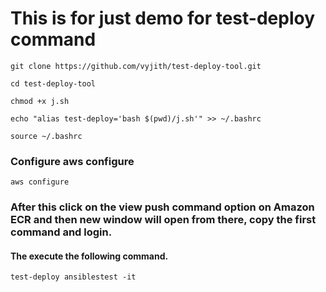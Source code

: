 # This is for just demo for test-deploy command

```
git clone https://github.com/vyjith/test-deploy-tool.git
```
```
cd test-deploy-tool
```
```
chmod +x j.sh
```
```
echo "alias test-deploy='bash $(pwd)/j.sh'" >> ~/.bashrc
```
```
source ~/.bashrc
```
### Configure aws configure
```
aws configure
```
### After this click on the view push command option on Amazon ECR and then new window will open from there, copy the first command and login.

#### The execute the following command.

```
test-deploy ansiblestest -it
```
